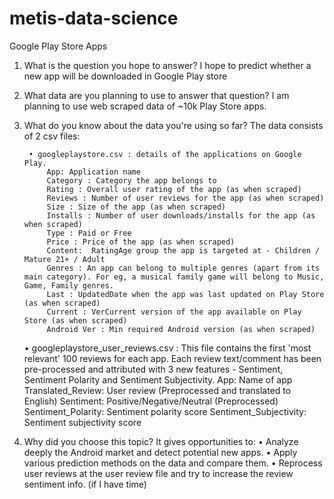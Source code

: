 # metis-data-science
Google Play Store Apps

1. What is the question you hope to answer?
I hope to predict whether a new app will be downloaded in Google Play store

2. What data are you planning to use to answer that question?
I am planning to use web scraped data of ~10k Play Store apps.

3. What do you know about the data you're using so far?
The data consists of 2 csv files:

		• googleplaystore.csv : details of the applications on Google Play. 
			App: Application name
			Category : Category the app belongs to
			Rating : Overall user rating of the app (as when scraped)
			Reviews : Number of user reviews for the app (as when scraped)
			Size : Size of the app (as when scraped)
			Installs : Number of user downloads/installs for the app (as when scraped)
			Type : Paid or Free
			Price : Price of the app (as when scraped)
			Content:  RatingAge group the app is targeted at - Children / Mature 21+ / Adult
			Genres : An app can belong to multiple genres (apart from its main category). For eg, a musical family game will belong to Music, Game, Family genres.
			Last : UpdatedDate when the app was last updated on Play Store (as when scraped)
			Current : VerCurrent version of the app available on Play Store (as when scraped)
			Android Ver : Min required Android version (as when scraped)
  	• googleplaystore_user_reviews.csv : This file contains the first 'most relevant' 100 reviews for each app. Each review text/comment has been pre-processed and attributed with 3 new features - Sentiment, Sentiment Polarity and Sentiment Subjectivity.
			App: Name of app
			Translated_Review: User review (Preprocessed and translated to English)
			Sentiment: Positive/Negative/Neutral (Preprocessed)
			Sentiment_Polarity: Sentiment polarity score
			Sentiment_Subjectivity: Sentiment subjectivity score

4. Why did you choose this topic?
It gives opportunities to:
	• Analyze deeply the Android market and detect potential new apps. 
	• Apply various prediction methods on the data and compare them.
	• Reprocess user reviews at the user review file and try to increase the review sentiment info. (if I have time)



